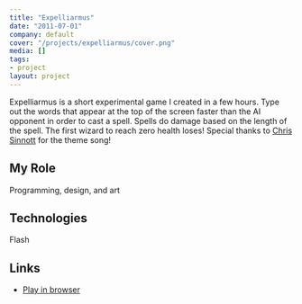 ```yaml
---
title: "Expelliarmus"
date: "2011-07-01"
company: default
cover: "/projects/expelliarmus/cover.png"
media: []
tags:
- project
layout: project
---
```


Expelliarmus is a short experimental game I created in a few hours. Type out the words that appear at the top of the screen faster than the AI opponent in order to cast a spell. Spells do damage based on the length of the spell. The first wizard to reach zero health loses! Special thanks to [Chris Sinnott](http://www.sinnottsoundworks.com/) for the theme song!

## My Role
Programming, design, and art

## Technologies
Flash

## Links
* [Play in browser](http://www.kongregate.com/games/alexlarioza/expelliarmus)